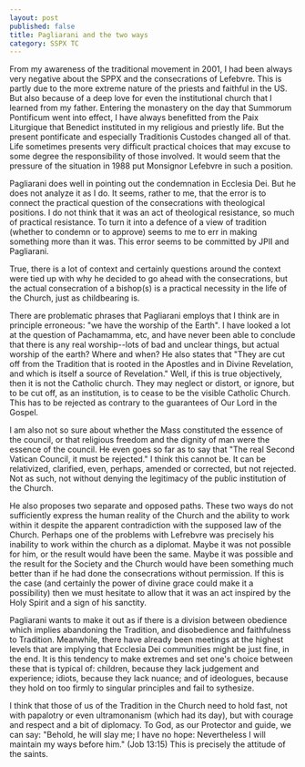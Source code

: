 ```yaml
---
layout: post
published: false
title: Pagliarani and the two ways
category: SSPX TC
---
```

From my awareness of the traditional movement in 2001, I had been always very negative about the SPPX and the consecrations of Lefebvre. This is partly due to the more extreme nature of the priests and faithful in the US. But also because of a deep love for even the institutional church that I learned from my father. Entering the monastery on the day that Summorum Pontificum went into effect, I have always benefitted from the Paix Liturgique that Benedict instituted in my religious and priestly life. But the present pontificate and especially Traditionis Custodes changed all of that. 
Life sometimes presents very difficult practical choices that may excuse to some degree the responsibility of those involved. It would seem that the pressure of the situation in 1988 put Monsignor Lefebvre in such a position.

Pagliarani does well in pointing out the condemnation in Ecclesia Dei. But he does not analyze it as I do. It seems, rather to me, that the error is to connect the practical question of the consecrations with theological positions. I do not think that it was an act of theological resistance, so much of practical resistance. To turn it into a defence of a view of tradition (whether to condemn or to approve) seems to me to err in making something more than it was. This error seems to be committed by JPII and Pagliarani.

True, there is a lot of context and certainly questions around the context were tied up with why he decided to go ahead with the consecrations, but the actual consecration of a bishop(s) is a practical necessity in the life of the Church, just as childbearing is.

There are problematic phrases that Pagliarani employs that I think are in principle erroneous: "we have the worship of the Earth". I have looked a lot at the question of Pachamamma, etc, and have never been able to conclude that there is any real worship--lots of bad and unclear things, but actual worship of the earth? Where and when? He also states that "They are cut off from the Tradition that is rooted in the Apostles and in Divine Revelation, and which is itself a source of Revelation." Well, if this is true objectively, then it is not the Catholic church. They may neglect or distort, or ignore, but to be cut off, as an institution, is to cease to be the visible Catholic Church. This has to be rejected as contrary to the guarantees of Our Lord in the Gospel.

I am also not so sure about whether the Mass constituted the essence of the council, or that religious freedom and the dignity of man were the essence of the council. He even goes so far as to say that "The real Second Vatican Council, it must be rejected." I think this cannot be. It can be relativized, clarified, even, perhaps, amended or corrected, but not rejected. Not as such, not without denying the legitimacy of the public institution of the Church.

He also proposes two separate and opposed paths. These two ways do not sufficiently express the human reality of the Church and the ability to work within it despite the apparent contradiction with the supposed law of the Church. Perhaps one of the problems with Lefrebvre was precisely his inability to work within the church as a diplomat. Maybe it was not possible for him, or the result would have been the same. Maybe it was possible and the result for the Society and the Church would have been something much better than if he had done the consecrations without permission. If this is the case (and certainly the power of divine grace could make it a possibility) then we must hesitate to allow that it was an act inspired by the Holy Spirit and a sign of his sanctity. 

Pagliarani wants to make it out as if there is a division between obedience which implies abandoning the Tradition, and disobedience and faithfulness to Tradition. Meanwhile, there have already been meetings at the highest levels that are implying that Ecclesia Dei communities might be just fine, in the end. It is this tendency to make extremes and set one's choice between these that is typical of: children, because they lack judgement and experience; idiots, because they lack nuance; and of ideologues, because they hold on too firmly to singular principles and fail to sythesize.

I think that those of us of the Tradition in the Church need to hold fast, not with papalotry or even ultramonanism (which had its day), but with courage and respect and a bit of diplomacy. To God, as our Protector and guide, we can say: "Behold, he will slay me; I have no hope: Nevertheless I will maintain my ways before him." (Job 13:15) This is precisely the attitude of the saints.

